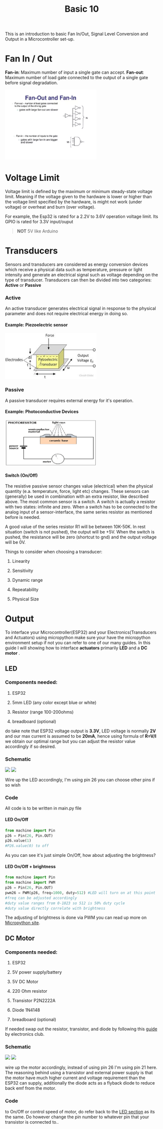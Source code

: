 ﻿---
layout: post
title: Basic 10
---

This is an introduction to basic Fan In/Out, Signal Level Conversion and Output in a Microcontroller set-up.

# Fan In / Out

**Fan-in**: Maximum number of input a single gate can accept.
**Fan-out**: Maximum number of load gate connected to the output of a single gate before signal degradation.

<img src="../images/Basic10/fanin_fanout.webp" width="300" height="230">

# Voltage Limit

Voltage limit is defined by the maximum or minimum steady-state voltage limit. Meaning if the voltage given to the hardware is lower or higher than the voltage limit specified by the hardware, is might not work (under voltage) or overheat and burn (over voltage).

For example, the Esp32 is rated for a 2.2V to 3.6V operation voltage limit. Its GPIO is rated for 3.3V input/ouput

> **NOT** 5V like Arduino

# Transducers

Sensors and transducers are considered as energy conversion devices which receive a physical data such as temperature, pressure or light intensity and generate an electrical signal such as voltage depending on the type of transducer. Transducers can then be divided into two categories: **Active** or **Passive**

### Active

An active transducer generates electrical signal in response to the physical parameter and does not require electrical energy in doing so.

#### Example: Piezoelectric sensor

<img src="../images/piezo.jpg" width="300" height="150">

### Passive

A passive transducer requires external energy for it's operation.

#### Example: Photoconductive Devices

<img src="../images/ldr.jpg" width="300" height="150">

#### Switch (On/Off)

The resistive passive sensor changes value (electrical) when the physical quantity (e.a. temperature, force, light etc) changes. These sensors can (generally) be used in combination with an extra resistor, like described above. The most common sensor is a switch. A switch is actually a resistor with two states: infinite and zero. When a switch has to be connected to the analog input of a sensor-interface, the same series resistor as mentioned before is needed.

A good value of the series resistor R1 will be between 10K-50K. In rest situation (switch is not pushed), the output will be +5V. When the switch is pushed, the resistance will be zero (shortcut to gnd) and the output voltage will be 0V.

Things to consider when choosing a transducer:

1. Linearity

2. Sensitivity

3. Dynamic range

4. Repeatability

5. Physical Size

# Output

To interface your Microcontroller(ESP32) and your Electronics(Transducers and Actuators) using micropython make sure your have the micropython environment setup if not you can refer to one of our many guides. In this guide I will showing how to interface **actuators** primarily **LED** and a **DC motor** .

## LED

### Components needed:

1. ESP32

2. 5mm LED (any color except blue or white)

3. Resistor (range 100-200ohms)

4. breadboard (optional)

do take note that ESP32 voltage output is **3.3V**, LED voltage is normally **2V** and our max current is assumed to be **20mA**, hence using formula of **R=V/I** we obtain our optimal range but you can adjust the resistor value accordingly if so desired.

### Schematic

![]({{site.baseurl}}/images/Basic10/led_fritzdiag.png)
![]({{site.baseurl}}/images/Basic10/led_circuitdiag.png)

Wire up the LED accordingly, I'm using pin 26 you can choose other pins if so wish

### Code

All code is to be written in main.py file

#### LED On/Off

```python
from machine import Pin
p26 = Pin(26, Pin.OUT)
p26.value(1)
#P26.value(0) to off
```

As you can see it's just simple On/Off, how about adjusting the brightness?

#### LED On/Off + brightness

```python
from machine import Pin
from machine import PWM
p26 = Pin(26, Pin.OUT)
pwm26 = PWM(p26, freq=1000, duty=512) #LED will turn on at this point
#freq can be adjusted accordingly
#duty value ranges from 0-1023 so 512 is 50% duty cycle
#duty value directly correlate with brightness
```

The adjusting of brightness is done via PWM you can read up more on [Micropython site](https://docs.micropython.org/en/latest/esp8266/tutorial/pwm.html).

## DC Motor

### Components needed:

1. ESP32

2. 5V power supply/battery

3. 5V DC Motor

4. 220 Ohm resistor

5. Transistor P2N2222A

6. Diode 1N4148

7. breadboard (optional)

If needed swap out the resistor, transistor, and diode by following this [guide](https://electronicsclub.info/transistorcircuits.htm) by electronics club.

### Schematic

![]({{site.baseurl}}/images/Basic10/motor_fritzdiag.png)
![]({{site.baseurl}}/images/Basic10/motor_circuitdiag.png)

wire up the motor accordingly, instead of using pin 26 I'm using pin 21 here. The reasoning behind using a transistor and external power supply is that the motor have much higher current and voltage requirement than the ESP32 can supply, additionally the diode acts as a flyback diode to reduce back emf from the motor.

### Code

to On/Off or control speed of motor, do refer back to the [LED section](#code) as its the same. Do however change the pin number to whatever pin that your transistor is connected to..
